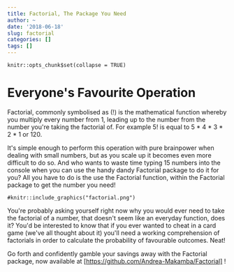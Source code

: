 ```yaml
---
title: Factorial, The Package You Need
author: ~
date: '2018-06-18'
slug: factorial
categories: []
tags: []
---
```



```{r setup, include=FALSE}
knitr::opts_chunk$set(collapse = TRUE)
```

# Everyone's Favourite Operation

Factorial, commonly symbolised as (!) is the mathematical function whereby you multiply every number from 1, leading up to the number from the number you're taking the factorial of. For example 5! is equal to 5 * 4 * 3 * 2 * 1 or 120. 

It's simple enough to perform this operation with pure brainpower when dealing with small numbers, but as you scale up it becomes even more difficult to do so. And who wants to waste time typing 15 numbers into the console when you can use the handy dandy Factorial package to do it for you? All you have to do is the use the Factorial function, within the Factorial package to get the number you need!

```{r pressure, echo=FALSE, fig.cap="!!!!!!", out.width = '100%'}
#knitr::include_graphics("factorial.png")
```
You're probably asking yourself right now why you would ever need to take the factorial of a number, that doesn't seem like an everyday function, does it? You'd be interested to know that if you ever wanted to cheat in a card game (we've all thought about it) you'll need a working comprehension of factorials in order to calculate the probability of favourable outcomes. Neat! 

Go forth and confidently gamble your savings away with the Factorial package, now available at [https://github.com/Andrea-Makamba/Factorial] !
